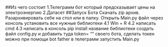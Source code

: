 ##Из чего состоит
1.Телеграмм бот который предсказывает цены на электроэнергию
2.Датасет
##Запуск Бота
Скачать zip архив.
Разархивировать себе на стол или в папку.
Открыть Main.py файл
через консоль установить все нужные библиотеки
4.1 Win + R
4.2 написать cmd
4.3 написать в консоль pip install название библиотеки
создать файл config.py и добавить туда token= “” своего бота, сделать токен можно при помощи bot father  в телеграмм
запустить Main.py
